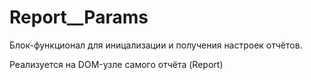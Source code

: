 # Report__Params

Блок-функционал для иницализации и получения настроек отчётов.

Реализуется на DOM-узле самого отчёта (Report)
